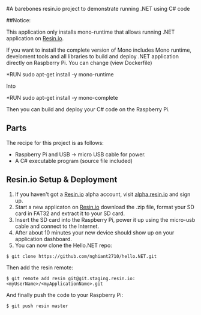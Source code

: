 #A barebones resin.io project to demonstrate running .NET using C# code

##Notice:

This application only installs mono-runtime that allows running .NET application on [Resin.io](http://resin.io).

If you want to install the complete version of Mono includes Mono runtime, develoment tools and all libraries to build and deploy .NET application directly on 
Raspberry Pi. You can change (view Dockerfile)

*RUN sudo apt-get install -y mono-runtime

Into

*RUN sudo apt-get install -y mono-complete

Then you can build and deploy your C# code on the Raspberry Pi.

## Parts

The recipe for this project is as follows:
* Raspberry Pi and USB -> micro USB cable for power.
* A C# executable program (source file included)

## Resin.io Setup & Deployment

1. If you haven't got a [Resin.io](http://resin.io) alpha account, visit [alpha.resin.io](http://alpha.resin.io) and sign up.
1. Start a new applicaton on [Resin.io](http://resin.io) download the .zip file, format your SD card in FAT32 and extract it to your SD card. 
1. Insert the SD card into the Raspberry Pi, power it up using the micro-usb cable and connect to the Internet.
1. After about 10 minutes your new device should show up on your application dashboard.
1. You can now clone the Hello.NET repo:

`$ git clone https://github.com/nghiant2710/hello.NET.git`

Then add the resin remote:

`$ git remote add resin git@git.staging.resin.io:<myUserName>/<myApplicationName>.git`

And finally push the code to your Raspberry Pi:

`$ git push resin master`